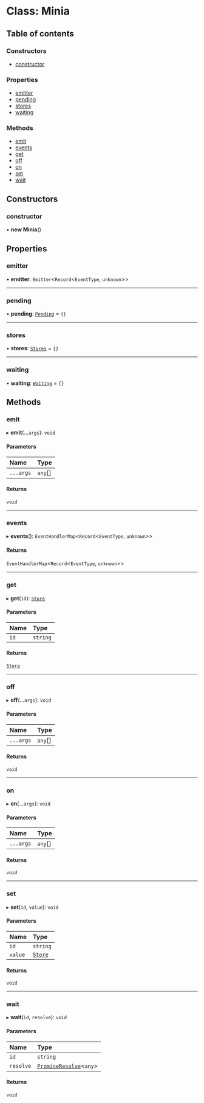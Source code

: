 # Class: Minia

## Table of contents

### Constructors

- [constructor](Minia.md#constructor)

### Properties

- [emitter](Minia.md#emitter)
- [pending](Minia.md#pending)
- [stores](Minia.md#stores)
- [waiting](Minia.md#waiting)

### Methods

- [emit](Minia.md#emit)
- [events](Minia.md#events)
- [get](Minia.md#get)
- [off](Minia.md#off)
- [on](Minia.md#on)
- [set](Minia.md#set)
- [wait](Minia.md#wait)

## Constructors

### constructor

• **new Minia**()

## Properties

### emitter

• **emitter**: `Emitter`<`Record`<`EventType`, `unknown`\>\>

___

### pending

• **pending**: [`Pending`](../README.md#pending) = `{}`

___

### stores

• **stores**: [`Stores`](../README.md#stores) = `{}`

___

### waiting

• **waiting**: [`Waiting`](../README.md#waiting) = `{}`

## Methods

### emit

▸ **emit**(...`args`): `void`

#### Parameters

| Name | Type |
| :------ | :------ |
| `...args` | `any`[] |

#### Returns

`void`

___

### events

▸ **events**(): `EventHandlerMap`<`Record`<`EventType`, `unknown`\>\>

#### Returns

`EventHandlerMap`<`Record`<`EventType`, `unknown`\>\>

___

### get

▸ **get**(`id`): [`Store`](Store.md)

#### Parameters

| Name | Type |
| :------ | :------ |
| `id` | `string` |

#### Returns

[`Store`](Store.md)

___

### off

▸ **off**(...`args`): `void`

#### Parameters

| Name | Type |
| :------ | :------ |
| `...args` | `any`[] |

#### Returns

`void`

___

### on

▸ **on**(...`args`): `void`

#### Parameters

| Name | Type |
| :------ | :------ |
| `...args` | `any`[] |

#### Returns

`void`

___

### set

▸ **set**(`id`, `value`): `void`

#### Parameters

| Name | Type |
| :------ | :------ |
| `id` | `string` |
| `value` | [`Store`](Store.md) |

#### Returns

`void`

___

### wait

▸ **wait**(`id`, `resolve`): `void`

#### Parameters

| Name | Type |
| :------ | :------ |
| `id` | `string` |
| `resolve` | [`PromiseResolve`](../README.md#promiseresolve)<`any`\> |

#### Returns

`void`
